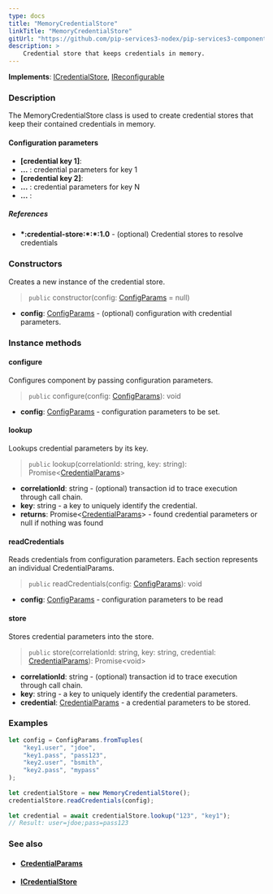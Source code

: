 ```yaml
---
type: docs
title: "MemoryCredentialStore"
linkTitle: "MemoryCredentialStore"
gitUrl: "https://github.com/pip-services3-nodex/pip-services3-components-nodex"
description: >
    Credential store that keeps credentials in memory.
---
```


**Implements**: [ICredentialStore](../icredential_store), [IReconfigurable](../../../commons/config/ireconfigurable)

### Description

The MemoryCredentialStore class is used to create credential stores that keep their contained credentials in memory.

#### Configuration parameters

- **[credential key 1]**:
- **...** : credential parameters for key 1
- **[credential key 2]**:
- **...** : credential parameters for key N
- **...** :

##### References
- **\*:credential-store:\*:\*:1.0** -  (optional) Credential stores to resolve credentials



### Constructors
Creates a new instance of the credential store.

> `public` constructor(config: [ConfigParams](../../../commons/config/config_params) = null)

- **config**: [ConfigParams](../../../commons/config/config_params) - (optional) configuration with credential parameters.


### Instance methods

#### configure
Configures component by passing configuration parameters.

> `public` configure(config: [ConfigParams](../../../commons/config/config_params)): void

- **config**: [ConfigParams](../../../commons/config/config_params) - configuration parameters to be set.


#### lookup
Lookups credential parameters by its key.

> `public` lookup(correlationId: string, key: string): Promise<[CredentialParams](../credential_params)>

- **correlationId**: string - (optional) transaction id to trace execution through call chain.
- **key**: string - a key to uniquely identify the credential.
- **returns**: Promise<[CredentialParams](../credential_params)> - found credential parameters or null if nothing was found


#### readCredentials
Reads credentials from configuration parameters.
Each section represents an individual CredentialParams.

> `public` readCredentials(config: [ConfigParams](../../../commons/config/config_params)): void

- **config**: [ConfigParams](../../../commons/config/config_params) - configuration parameters to be read


#### store
Stores credential parameters into the store.

> `public` store(correlationId: string, key: string, credential: [CredentialParams](../credential_params)): Promise\<void\>

- **correlationId**: string - (optional) transaction id to trace execution through call chain.
- **key**: string - a key to uniquely identify the credential parameters.
- **credential**: [CredentialParams](../credential_params) - a credential parameters to be stored.

### Examples

```typescript
let config = ConfigParams.fromTuples(
    "key1.user", "jdoe",
    "key1.pass", "pass123",
    "key2.user", "bsmith",
    "key2.pass", "mypass"
);
    
let credentialStore = new MemoryCredentialStore();
credentialStore.readCredentials(config);
    
let credential = await credentialStore.lookup("123", "key1");
// Result: user=jdoe;pass=pass123
```

### See also
- #### [CredentialParams](../credential_params)
- #### [ICredentialStore](../icredential_store)
